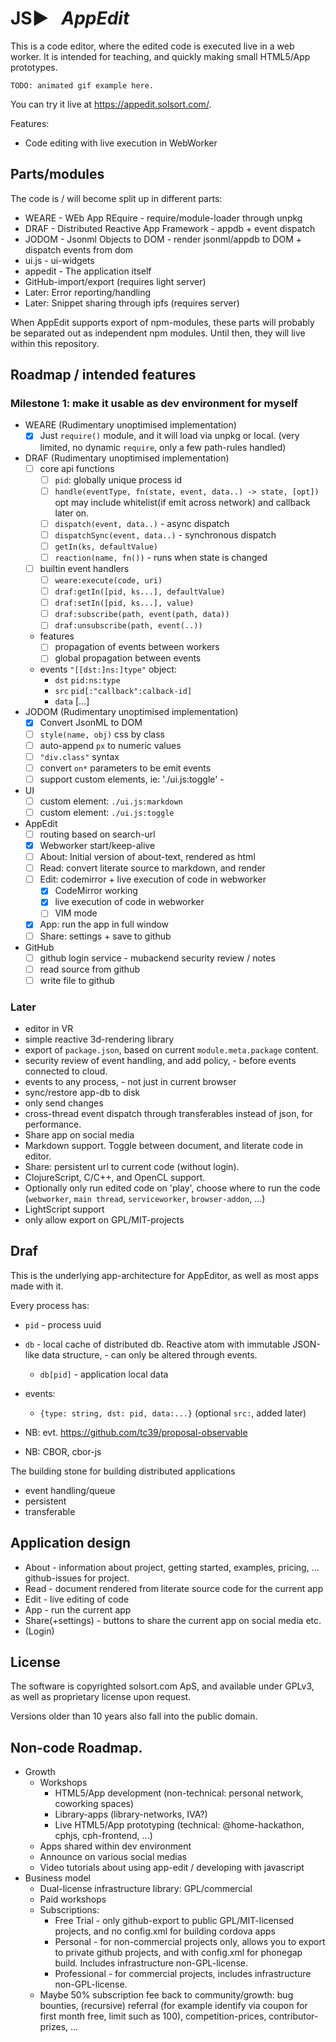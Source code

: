# JS▶ &nbsp; _AppEdit_

This is a code editor, where the edited code is executed live in a web worker. It is intended for teaching, and quickly making small HTML5/App prototypes.

    TODO: animated gif example here.

You can try it live at https://appedit.solsort.com/.

Features:

- Code editing with live execution in WebWorker


## Parts/modules

The code is / will become split up in different parts:

- WEARE - WEb App REquire - require/module-loader through unpkg
- DRAF - Distributed Reactive App Framework - appdb + event dispatch
- JODOM - Jsonml Objects to DOM - render jsonml/appdb to DOM + dispatch events from dom
- ui.js - ui-widgets
- appedit - The application itself
- GitHub-import/export (requires light server)
- Later: Error reporting/handling
- Later: Snippet sharing through ipfs (requires server)

When AppEdit supports export of npm-modules, these parts will probably be separated out as independent npm modules. Until then, they will live within this repository.

## Roadmap / intended features

### Milestone 1: make it usable as dev environment for myself

- WEARE (Rudimentary unoptimised implementation)
  - [x] Just `require()` module, and it will load via unpkg or local. (very limited, no dynamic `require`, only a few path-rules handled)
- DRAF (Rudimentary unoptimised implementation)
  - [ ] core api functions
    - [ ] `pid`: globally unique process id
    - [ ] `handle(eventType, fn(state, event, data..) -> state, [opt])` opt may include whitelist(if emit across network) and callback later on.
    - [ ] `dispatch(event, data..)` - async dispatch
    - [ ] `dispatchSync(event, data..)` - synchronous dispatch
    - [ ] `getIn(ks, defaultValue)`
    - [ ] `reaction(name, fn())` - runs when state is changed
  - [ ] builtin event handlers
    - [ ] `weare:execute(code, uri)`
    - [ ] `draf:getIn([pid, ks...], defaultValue)`
    - [ ] `draf:setIn([pid, ks...], value)`
    - [ ] `draf:subscribe(path, event(path, data))`
    - [ ] `draf:unsubscribe(path, event(..))`
  - features
    - [ ] propagation of events between workers
    - [ ] global propagation between events
  - events `"[[dst:]ns:]type"` object:
    - `dst` `pid:ns:type`
    - `src` `pid[:"callback":calback-id]`
    - `data` [...]
- JODOM (Rudimentary unoptimised implementation)
  - [x] Convert JsonML to DOM
  - [ ] `style(name, obj)` css by class
  - [ ] auto-append `px` to numeric values
  - [ ] `"div.class"` syntax
  - [ ] convert `on*` parameters to be emit events
  - [ ] support custom elements, ie: './ui.js:toggle' - 
- UI
  - [ ] custom element: `./ui.js:markdown`
  - [ ] custom element: `./ui.js:toggle`
- AppEdit
  - [ ] routing based on search-url
  - [x] Webworker start/keep-alive
  - [ ] About: Initial version of about-text, rendered as html
  - [ ] Read: convert literate source to markdown, and render
  - [ ] Edit: codemirror + live execution of code in webworker
    - [x] CodeMirror working
    - [x] live execution of code in webworker
    - [ ] VIM mode
  - [x] App: run the app in full window
  - [ ] Share: settings + save to github
- GitHub 
  - [ ] github login service - mubackend security review / notes
  - [ ] read source from github
  - [ ] write file to github

### Later

- editor in VR
- simple reactive 3d-rendering library
- export of `package.json`, based on current `module.meta.package` content.
- security review of event handling, and add policy, - before events connected to cloud.
- events to any process, - not just in current browser
- sync/restore app-db to disk
- only send changes
- cross-thread event dispatch through transferables instead of json, for performance.
- Share app on social media
- Markdown support. Toggle between document, and literate code in editor.
- Share: persistent url to current code (without login).
- ClojureScript, C/C++, and OpenCL support.
- Optionally only run edited code on 'play', choose where to run the code (`webworker`, `main thread`, `serviceworker`, `browser-addon`, ...)
- LightScript support
- only allow export on GPL/MIT-projects


## Draf

This is the underlying app-architecture for AppEditor, as well as most apps made with it.

Every process has:

- `pid` - process uuid
- `db` - local cache of distributed db. Reactive atom with immutable JSON-like data structure, - can only be altered through events.
  - `db[pid]` - application local data
- events:
  - `{type: string, dst: pid, data:...}` (optional `src:`, added later)


- NB: evt. https://github.com/tc39/proposal-observable
- NB: CBOR, cbor-js

The building stone for building distributed applications

- event handling/queue
- persistent
- transferable

## Application design

- About - information about project, getting started, examples, pricing, ... github-issues for project.
- Read - document rendered from literate source code for the current app
- Edit - live editing of code
- App - run the current app
- Share(+settings) - buttons to share the current app on social media etc.
- (Login)

## License

The software is copyrighted solsort.com ApS, and available under GPLv3, as well as proprietary license upon request.

Versions older than 10 years also fall into the public domain.

## Non-code Roadmap.


- Growth
  - Workshops
    - HTML5/App development (non-technical: personal network, coworking spaces)
    - Library-apps (library-networks, IVA?)
    - Live HTML5/App prototyping (technical: @home-hackathon, cphjs, cph-frontend, ...)
  - Apps shared within dev environment
  - Announce on various social medias
  - Video tutorials about using app-edit / developing with javascript
- Business model
  - Dual-license infrastructure library: GPL/commercial
  - Paid workshops
  - Subscriptions:
    - Free Trial - only github-export to public GPL/MIT-licensed projects, and no config.xml for building cordova apps
    - Personal - for non-commercial projects only, allows you to export to private github projects, and with config.xml for phonegap build. Includes infrastructure non-GPL-license.
    - Professional - for commercial projects, includes infrastructure non-GPL-license.
  - Maybe 50% subscription fee back to community/growth: bug bounties, (recursive) referral (for example identify via coupon for first month free, limit such as 100), competition-prices, contributor-prizes, ...
